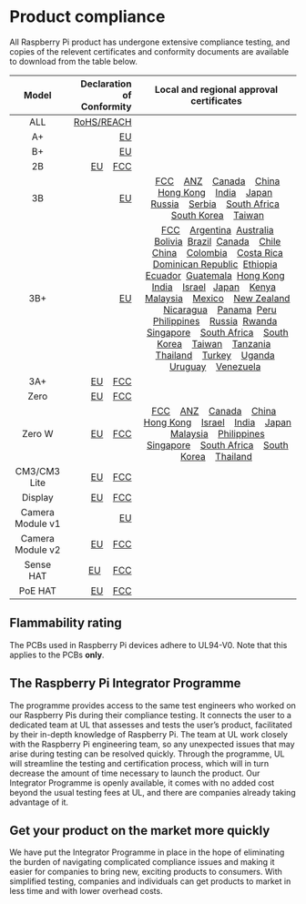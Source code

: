 # Product compliance

All Raspberry Pi product has undergone extensive compliance testing, and copies of the relevent certificates and conformity documents are available to download from the table below.


| Model           | Declaration of Conformity | Local and regional approval certificates |
|:---------------:|-------------------------:|:----------------------------------------:|
| ALL      | [RoHS/REACH](/hardware/raspberrypi/compliance/rpi_DOC_ALL_RoHS_REACH.pdf) | |
| A+       | [EU](/hardware/raspberrypi/compliance/rpi_DOC_aplus_CE.pdf) | |
| B+       | [EU](/hardware/raspberrypi/compliance/rpi_DOC_bplus_CE.pdf)| |
| 2B       | [EU](/hardware/raspberrypi/compliance/rpi_DOC_2b_CE.pdf)  &nbsp; &nbsp;[FCC](/hardware/raspberrypi/compliance/rpi_DOC_2b_FCC.pdf)| |
| 3B       | [EU](/hardware/raspberrypi/compliance/rpi_DOC_3b_CE_RED.pdf) |  &nbsp; &nbsp;[FCC](/hardware/raspberrypi/compliance/rpi_DOC_3b_FCC.pdf)  &nbsp; &nbsp;[ANZ](/hardware/raspberrypi/compliance/rpi_DOC_3b_ACMA.pdf)  &nbsp; &nbsp;[Canada](/hardware/raspberrypi/compliance/rpi_DOC_3b_CANADA.pdf)  &nbsp; &nbsp;[China](/hardware/raspberrypi/compliance/rpi_DOC_3b_CHINA.pdf)  &nbsp; &nbsp;[Hong Kong](/hardware/raspberrypi/compliance/rpi_DOC_3b_HONGKONG.pdf)  &nbsp; &nbsp;[India](/hardware/raspberrypi/compliance/rpi_DOC_3b_INDIA.pdf)  &nbsp; &nbsp;[Japan](/hardware/raspberrypi/compliance/rpi_DOC_3b_JAPAN.pdf)  &nbsp; &nbsp;[Russia](/hardware/raspberrypi/compliance/rpi_DOC_3b_RUSSIA.pdf)  &nbsp; &nbsp;[Serbia](/hardware/raspberrypi/compliance/rpi_DOC_3b_SERBIA.pdf)  &nbsp; &nbsp;[South Africa](/hardware/raspberrypi/compliance/rpi_DOC_3b_SOUTHAFRICA.pdf)  &nbsp; &nbsp;[South Korea](/hardware/raspberrypi/compliance/rpi_DOC_3b_SOUTHKOREA.pdf)  &nbsp; &nbsp;[Taiwan](/hardware/raspberrypi/compliance/rpi_DOC_3b_TAIWAN.pdf)  |
| 3B+       | [EU](/hardware/raspberrypi/compliance/rpi_DOC_3bplus_EU_RED.pdf) | &nbsp; &nbsp;[FCC](/hardware/raspberrypi/compliance/rpi_DOC_3bplus_FCC.pdf)  &nbsp; &nbsp;[Argentina](/hardware/raspberrypi/compliance/rpi_DOC_3bplus_ARGENTINA.pdf) &nbsp;[Australia](/hardware/raspberrypi/compliance/rpi_DOC_3bplus_AUSTRALIA.pdf) &nbsp; &nbsp;[Bolivia](/hardware/raspberrypi/compliance/rpi_DOC_3bplus_BOLIVIA.PDF) &nbsp;[Brazil](/hardware/raspberrypi/compliance/rpi_DOC_3bplus_BRAZIL.pdf) &nbsp;[Canada](/hardware/raspberrypi/compliance/rpi_DOC_3bplus_CANADA.pdf)  &nbsp; &nbsp;[Chile](/hardware/raspberrypi/compliance/rpi_DOC_3bplus_CHILE.pdf) &nbsp;[China](/hardware/raspberrypi/compliance/rpi_DOC_3bplus_CHINA.pdf)  &nbsp; &nbsp;[Colombia](/hardware/raspberrypi/compliance/rpi_DOC_3bplus_COLOMBIA.pdf)  &nbsp; &nbsp;[Costa Rica](/hardware/raspberrypi/compliance/rpi_DOC_3bplus_COSTA_RICA.pdf) &nbsp;[Dominican Republic](/hardware/raspberrypi/compliance/rpi_DOC_3bplus_DOMINICAN_REPUBLIC.pdf) &nbsp;[Ethiopia](/hardware/raspberrypi/compliance/rpi_DOC_3bplus_ETHIOPIA.pdf)  &nbsp; &nbsp;[Ecuador](/hardware/raspberrypi/compliance/rpi_DOC_3bplus_ECUADOR.pdf) &nbsp;[Guatemala](/hardware/raspberrypi/compliance/rpi_DOC_3bplus_GUATEMALA.pdf) &nbsp;[Hong Kong](/hardware/raspberrypi/compliance/rpi_DOC_3bplus_HONG_KONG.pdf)  &nbsp; [India](/hardware/raspberrypi/compliance/rpi_DOC_3bplus_INDIA.pdf)  &nbsp;&nbsp; [Israel](/hardware/raspberrypi/compliance/rpi_DOC_3bplus_ISRAEL.pdf)  &nbsp;&nbsp;[Japan](/hardware/raspberrypi/compliance/rpi_DOC_3bplus_JAPAN.pdf)  &nbsp; &nbsp;[Kenya](/hardware/raspberrypi/compliance/rpi_DOC_3bplus_KENYA.pdf)  &nbsp; &nbsp;[Malaysia](/hardware/raspberrypi/compliance/rpi_DOC_3bplus_MALAYSIA.pdf)  &nbsp; &nbsp;[Mexico](/hardware/raspberrypi/compliance/rpi_DOC_3bplus_MEXICO.pdf)  &nbsp; &nbsp;[New Zealand](/hardware/raspberrypi/compliance/rpi_DOC_3bplus_NEWZEALAND.pdf) &nbsp; &nbsp;[Nicaragua](/hardware/raspberrypi/compliance/rpi_DOC_3bplus_NICARAGUA.pdf) &nbsp; &nbsp;[Panama](/hardware/raspberrypi/compliance/rpi_DOC_3bplus_PANAMA.pdf) &nbsp;[Peru](/hardware/raspberrypi/compliance/rpi_DOC_3bplus_PERU.pdf) &nbsp;[Philippines](/hardware/raspberrypi/compliance/rpi_DOC_3bplus_PHILIPPINES.pdf)  &nbsp; &nbsp;[Russia](/hardware/raspberrypi/compliance/rpi_DOC_3bplus_RUSSIA.pdf)  &nbsp;[Rwanda](/hardware/raspberrypi/compliance/rpi_DOC_3bplus_RWANDA.pdf)  &nbsp; &nbsp;[Singapore](/hardware/raspberrypi/compliance/rpi_DOC_3bplus_SINGAPORE.pdf)  &nbsp; &nbsp;[South Africa](/hardware/raspberrypi/compliance/rpi_DOC_3bplus_SOUTH_AFRICA.pdf)  &nbsp; &nbsp;[South Korea](/hardware/raspberrypi/compliance/rpi_DOC_3bplus_SOUTH_KOREA.pdf)  &nbsp; &nbsp;[Taiwan](/hardware/raspberrypi/compliance/rpi_DOC_3bplus_TAIWAN.pdf)  &nbsp; &nbsp;[Tanzania](/hardware/raspberrypi/compliance/rpi_DOC_3bplus_TANZANIA.pdf)  &nbsp; &nbsp;[Thailand](/hardware/raspberrypi/compliance/rpi_DOC_3bplus_THAILAND.pdf)  &nbsp; &nbsp;[Turkey](/hardware/raspberrypi/compliance/rpi_DOC_3bplus_TURKEY.pdf)  &nbsp; &nbsp;[Uganda](/hardware/raspberrypi/compliance/rpi_DOC_3bplus_UGANDA.pdf)  &nbsp; &nbsp;[Uruguay](/hardware/raspberrypi/compliance/rpi_DOC_3bplus_URUGUAY.pdf)  &nbsp; &nbsp;[Venezuela](/hardware/raspberrypi/compliance/rpi_DOC_3bplus_VENEZUELA.pdf) &nbsp;|
| 3A+ |[EU](/hardware/raspberrypi/compliance/rpi_DOC_3aplus_EU.PDF) &nbsp; &nbsp;[FCC](https://fcc.report/FCC-ID/2ABCB-RPI3AP)| |
| Zero      |[EU](/hardware/raspberrypi/compliance/rpi_DOC_Zero_CE.pdf) &nbsp; &nbsp;[FCC](/hardware/raspberrypi/compliance/rpi_DOC_Zero_FCC_signed.pdf)| |
| Zero W |[EU](/hardware/raspberrypi/compliance/rpi_DOC_ZeroWH_CE.pdf) &nbsp; &nbsp;[FCC](/hardware/raspberrypi/compliance/rpi_DOC_ZeroWH_FCC.pdf)|[FCC](/hardware/raspberrypi/compliance/rpi_DOC_ZeroW_FCC.pdf)  &nbsp; &nbsp;[ANZ](/hardware/raspberrypi/compliance/rpi_DOC_ZeroW_ACMA.pdf)  &nbsp; &nbsp;[Canada](/hardware/raspberrypi/compliance/rpi_DOC_ZeroW_CANADA.pdf)  &nbsp; &nbsp;[China](/hardware/raspberrypi/compliance/rpi_DOC_ZeroW_CHINA.pdf)  &nbsp; &nbsp;[Hong Kong](/hardware/raspberrypi/compliance/rpi_DOC_ZeroW_HONGKONG.PDF)  &nbsp; &nbsp;[Israel](/hardware/raspberrypi/compliance/rpi_DOC_ZeroW_ISRAEL.pdf) &nbsp; &nbsp;[India](/hardware/raspberrypi/compliance/rpi_DOC_ZeroW_INDIA.JPG)  &nbsp; &nbsp;[Japan](/hardware/raspberrypi/compliance/rpi_DOC_ZeroW_JAPAN.pdf)  &nbsp; &nbsp;[Malaysia](/hardware/raspberrypi/compliance/rpi_DOC_ZeroW_MALAYSIA.pdf)  &nbsp; &nbsp;[Philippines](/hardware/raspberrypi/compliance/rpi_DOC_ZeroW_PHILIPPINES.pdf)  &nbsp; &nbsp;[Singapore](/hardware/raspberrypi/compliance/rpi_DOC_ZeroW_SINGAPORE.pdf)  &nbsp; &nbsp;[South Africa](/hardware/raspberrypi/compliance/rpi_DOC_ZeroW_SOUTHAFRICA.PDF)  &nbsp; &nbsp;[South Korea](/hardware/raspberrypi/compliance/rpi_DOC_ZeroW_SOUTHKOREA.pdf)  &nbsp; &nbsp;[Thailand](/hardware/raspberrypi/compliance/rpi_DOC_ZeroW_THAILAND.pdf) |
| CM3/CM3 Lite | [EU](/hardware/raspberrypi/compliance/rpi_DOC_CM3_EU.pdf)  &nbsp; &nbsp;[FCC](/hardware/raspberrypi/compliance/rpi_DOC_CM3_FCC.pdf)| |
| Display   | [EU](/hardware/raspberrypi/compliance/rpi_DOC_Display_CE.pdf)  &nbsp; &nbsp;[FCC](/hardware/raspberrypi/compliance/rpi_DOC_Display_FCC.pdf) | |
| Camera Module v1 | [EU](/hardware/raspberrypi/compliance/rpi_DOC_Camera_CE.pdf) | |
| Camera Module v2 | [EU](/hardware/raspberrypi/compliance/rpi_DOC_Camera2_CE.pdf)  &nbsp; &nbsp;[FCC](/hardware/raspberrypi/compliance/rpi_DOC_Camera2_FCC.PDF) | |
| Sense HAT | [EU](/hardware/raspberrypi/compliance/rpi_DOC_SenseHAT_CE.pdf) &nbsp; &nbsp; [FCC](/hardware/raspberrypi/compliance/rpi_DOC_SenseHAT_FCC.pdf)| |
| PoE HAT | [EU](/hardware/raspberrypi/compliance/rpi_DOC_PoeHAT_EU.pdf)  &nbsp; &nbsp;[FCC](/hardware/raspberrypi/compliance/rpi_DOC_PoeHAT_FCC.pdf)| |

## Flammability rating

The PCBs used in Raspberry Pi devices adhere to UL94-V0. Note that this applies to the PCBs **only**.

## The Raspberry Pi Integrator Programme

The programme provides access to the same test engineers who worked on our Raspberry Pis during their compliance testing. It connects the user to a dedicated team at UL that assesses and tests the user’s product, facilitated by their in-depth knowledge of Raspberry Pi. The team at UL work closely with the Raspberry Pi engineering team, so any unexpected issues that may arise during testing can be resolved quickly. Through the programme, UL will streamline the testing and certification process, which will in turn decrease the amount of time necessary to launch the product. Our Integrator Programme is openly available, it comes with no added cost beyond the usual testing fees at UL, and there are companies already taking advantage of it.

## Get your product on the market more quickly

We have put the Integrator Programme in place in the hope of eliminating the burden of navigating complicated compliance issues and making it easier for companies to bring new, exciting products to consumers. With simplified testing, companies and individuals can get products to market in less time and with lower overhead costs.
